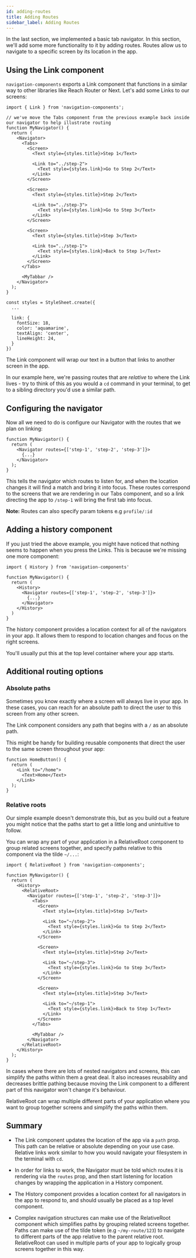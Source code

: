 ```yaml
---
id: adding-routes
title: Adding Routes
sidebar_label: Adding Routes
---
```


In the last section, we implemented a basic tab navigator. In this section, we'll add some more functionality to it by adding routes. Routes allow us to navigate to a specific screen by its location in the app.

## Using the Link component

`navigation-components` exports a Link component that functions in a similar way to other libraries like Reach Router or Next. Let's add some Links to our screens:

```tsx
import { Link } from 'navigation-components';

// we've move the Tabs component from the previous example back inside our navigator to help illustrate routing
function MyNavigator() {
  return (
    <Navigator>
      <Tabs>
        <Screen>
          <Text style={styles.title}>Step 1</Text>

          <Link to="../step-2">
            <Text style={styles.link}>Go to Step 2</Text>
          </Link>
        </Screen>

        <Screen>
          <Text style={styles.title}>Step 2</Text>

          <Link to="../step-3">
            <Text style={styles.link}>Go to Step 3</Text>
          </Link>
        </Screen>

        <Screen>
          <Text style={styles.title}>Step 3</Text>

          <Link to="../step-1">
            <Text style={styles.link}>Back to Step 1</Text>
          </Link>
        </Screen>
      </Tabs>

      <MyTabbar />
    </Navigator>
  );
}

const styles = StyleSheet.create({
  ...

  link: {
    fontSize: 18,
    color: 'aquamarine',
    textAlign: 'center',
    lineHeight: 24,
  }
})
```

The Link component will wrap our text in a button that links to another screen in the app.

In our example here, we're passing routes that are _relative_ to where the Link lives - try to think of this as you would a `cd` command in your terminal, to get to a sibling directory you'd use a similar path.

## Configuring the navigator

Now all we need to do is configure our Navigator with the routes that we plan on linking:

```tsx
function MyNavigator() {
  return (
    <Navigator routes={['step-1', 'step-2', 'step-3']}>
      {...}
    </Navigator>
  );
}
```

This tells the navigator which routes to listen for, and when the location changes it will find a match and bring it into focus. These routes correspond to the screens that we are rendering in our Tabs component, and so a link directing the app to `/step-1` will bring the first tab into focus.

**Note:** Routes can also specify param tokens e.g `profile/:id`

## Adding a history component

If you just tried the above example, you might have noticed that nothing seems to happen when you press the Links. This is because we're missing one more component:

```tsx
import { History } from 'navigation-components'

function MyNavigator() {
  return (
    <History>
      <Navigator routes={['step-1', 'step-2', 'step-3']}>
        {...}
      </Navigator>
    </History>
  )
}
```

The history component provides a location context for all of the navigators in your app. It allows them to respond to location changes and focus on the right screens.

You'll usually put this at the top level container where your app starts.

## Additional routing options

### Absolute paths

Sometimes you know exactly where a screen will always live in your app. In these cases, you can reach for an absolute path to direct the user to this screen from any other screen.

The Link component considers any path that begins with a `/` as an absolute path.

This might be handy for building reusable components that direct the user to the same screen throughout your app:

```tsx
function HomeButton() {
  return (
    <Link to="/home">
      <Text>Home</Text>
    </Link>
  );
}
```

### Relative roots

Our simple example doesn't demonstrate this, but as you build out a feature you might notice that the paths start to get a little long and unintuitive to follow.

You can wrap any part of your application in a RelativeRoot component to group related screens together, and specify paths relative to this component via the tilde `~/...`:

```tsx
import { RelativeRoot } from 'navigation-components';

function MyNavigator() {
  return (
    <History>
      <RelativeRoot>
        <Navigator routes={['step-1', 'step-2', 'step-3']}>
          <Tabs>
            <Screen>
              <Text style={styles.title}>Step 1</Text>

              <Link to="~/step-2">
                <Text style={styles.link}>Go to Step 2</Text>
              </Link>
            </Screen>

            <Screen>
              <Text style={styles.title}>Step 2</Text>

              <Link to="~/step-3">
                <Text style={styles.link}>Go to Step 3</Text>
              </Link>
            </Screen>

            <Screen>
              <Text style={styles.title}>Step 3</Text>

              <Link to="~/step-1">
                <Text style={styles.link}>Back to Step 1</Text>
              </Link>
            </Screen>
          </Tabs>

          <MyTabbar />
        </Navigator>
      </RelativeRoot>
    </History>
  );
}
```

In cases where there are lots of nested navigators and screens, this can simplify the paths within them a great deal. It also increases reusability and decreases brittle pathing because moving the Link component to a different part of this navigator won't change it's behaviour.

RelativeRoot can wrap multiple different parts of your application where you want to group together screens and simplify the paths within them.

## Summary

- The Link component updates the location of the app via a `path` prop. This path can be relative or absolute depending on your use case. Relative links work similar to how you would navigate your filesystem in the terminal with `cd`.

- In order for links to work, the Navigator must be told which routes it is rendering via the `routes` prop, and then start listening for location changes by wrapping the application in a History component.

- The History component provides a location context for all navigators in the app to respond to, and should usually be placed as a top level component.

- Complex navigation structures can make use of the RelativeRoot component which simplifies paths by grouping related screens together. Paths can make use of the tilde token (e.g `~/my-route/123`) to navigate to different parts of the app relative to the parent relative root. RelativeRoot can used in multiple parts of your app to logically group screens together in this way.
